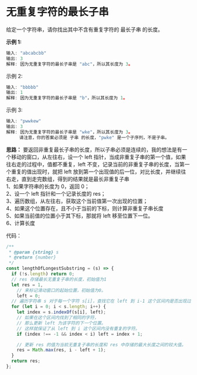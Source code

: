 # 无重复字符的最长子串

给定一个字符串，请你找出其中不含有重复字符的 最长子串 的长度。

**示例 1:**

```js
输入: "abcabcbb"
输出: 3
解释: 因为无重复字符的最长子串是 "abc"，所以其长度为 3。
```

示例 2:

```js
输入: "bbbbb"
输出: 1
解释: 因为无重复字符的最长子串是 "b"，所以其长度为 1。
```

示例 3:

```js
输入: "pwwkew"
输出: 3
解释: 因为无重复字符的最长子串是 "wke"，所以其长度为 3。
     请注意，你的答案必须是 子串 的长度，"pwke" 是一个子序列，不是子串。
```

**思路：** 
要返回非重复最长子串的长度，所以子串必须是连续的，我的想法是有一个移动的窗口，从左往右，设一个 left 指针，当成非重复子串的第一个值，如果往右走的过程中，值都不重复，left 不变，记录当前的非重复子串的长度，当第一个重复的值出现时，就把 left 放到第一个出现值的后一位，对比长度，并继续往右走，直到走完数组，得到的结果就是最长非重复子串  
1、如果字符串的长度为 0，返回 0；  
2、设一个 left 指针和一个记录长度的 res；  
3、遍历数组，从左往右，获取这个当前值第一次出现的位置；  
4、如果这个位置存在，且不小于当前的下标，则计算非重复子串长度  
5、如果当前值的位置小于其下标，那就将 left 移至位置下一位。  
6、计算长度

代码：

```js
/**
 * @param {string} s
 * @return {number}
 */
const lengthOfLongestSubstring = (s) => {
  if (!s.length) return 0;
  // res 存储最长无重复子串的长度，初始值为1
  let res = 1,
    // 来标记滑动窗口的起始位置，初始值为0。
    left = 0;
  // 遍历字符串 s 对于每一个字符 s[i]，查找它在 left 到 i-1 这个区间内是否出现过
  for (let i = 0; i < s.length; i++) {
    let index = s.indexOf(s[i], left);
    // 如果在这个区间内找到了相同的字符，
    // 那么更新 left 为该字符的下一个位置。
    // 这样就保证了从 left 到 i 这个区间内没有重复的字符。
    if (index !== -1 && index < i) left = index + 1;

    // 更新 res 的值为当前无重复子串的长度和 res 中存储的最大长度之间的较大值。
    res = Math.max(res, i - left + 1);
  }
  return res;
};
```
